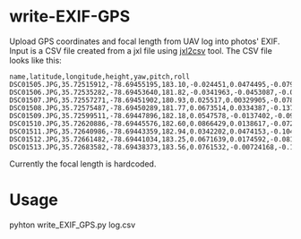 # write-EXIF-GPS
Upload GPS coordinates and focal length from UAV log into photos' EXIF.
Input is a CSV file created from a jxl file using [jxl2csv](https://github.com/wenzeslaus/jxl2csv) tool.
The CSV file looks like this:

    name,latitude,longitude,height,yaw,pitch,roll
    DSC01505.JPG,35.72515912,-78.69455195,183.10,-0.024451,0.0474495,-0.0796704
    DSC01506.JPG,35.72535282,-78.69453640,181.82,-0.0341963,-0.0453087,-0.0160694
    DSC01507.JPG,35.72557271,-78.69451902,180.93,0.025517,0.00329905,-0.0783194
    DSC01508.JPG,35.72575487,-78.69450289,181.77,0.0673514,0.0334387,-0.137099
    DSC01509.JPG,35.72599511,-78.69447896,182.18,0.0547578,-0.0137402,-0.0966732
    DSC01510.JPG,35.72620886,-78.69445576,182.60,0.0866429,0.0138617,-0.0725457
    DSC01511.JPG,35.72640986,-78.69443359,182.94,0.0342202,0.0474153,-0.104997
    DSC01512.JPG,35.72661482,-78.69441034,183.25,0.0671639,0.0174592,-0.081061
    DSC01513.JPG,35.72683582,-78.69438373,183.56,0.0761532,-0.00724168,-0.10356

Currently the focal length is hardcoded.

# Usage
pyhton write_EXIF_GPS.py log.csv
